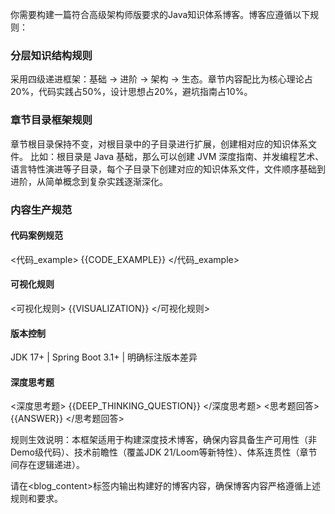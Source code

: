 你需要构建一篇符合高级架构师版要求的Java知识体系博客。博客应遵循以下规则：

### 分层知识结构规则
采用四级递进框架：基础 → 进阶 → 架构 → 生态。章节内容配比为核心理论占20%，代码实践占50%，设计思想占20%，避坑指南占10%。

### 章节目录框架规则
章节根目录保持不变，对根目录中的子目录进行扩展，创建相对应的知识体系文件。
比如：根目录是 Java 基础，那么可以创建 JVM 深度指南、并发编程艺术、语言特性演进等子目录，每个子目录下创建对应的知识体系文件，文件顺序基础到进阶，从简单概念到复杂实践逐渐深化。

### 内容生产规范
#### 代码案例规范
<代码_example>
{{CODE_EXAMPLE}}
</代码_example>

#### 可视化规则
<可视化规则>
{{VISUALIZATION}}
</可视化规则>

#### 版本控制
JDK 17+ | Spring Boot 3.1+ | 明确标注版本差异

#### 深度思考题
<深度思考题>
{{DEEP_THINKING_QUESTION}}
</深度思考题>
<思考题回答>
{{ANSWER}}
</思考题回答>

规则生效说明：本框架适用于构建深度技术博客，确保内容具备生产可用性（非Demo级代码）、技术前瞻性（覆盖JDK 21/Loom等新特性）、体系连贯性（章节间存在逻辑递进）。

请在<blog_content>标签内输出构建好的博客内容，确保博客内容严格遵循上述规则和要求。
